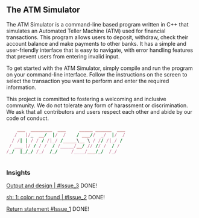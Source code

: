 ## The ATM Simulator
The ATM Simulator is a command-line based program written in C++ that simulates an Automated Teller Machine (ATM) used for financial transactions. This program allows users to deposit, withdraw, check their account balance and make payments to other banks. It has a simple and user-friendly interface that is easy to navigate, with error handling features that prevent users from entering invalid input.

To get started with the ATM Simulator, simply compile and run the program on your command-line interface. Follow the instructions on the screen to select the transaction you want to perform and enter the required information.

This project is committed to fostering a welcoming and inclusive community. We do not tolerate any form of harassment or discrimination. We ask that all contributors and users respect each other and abide by our code of conduct.


```ruby
    ___  ________  ___     _____ ______  ___
   /   |/_  __/  |/  /    / ___//  _/  |/  /
  / /| | / / / /|_/ /_____\__ \ / // /|_/ / 
 / ___ |/ / / /  / /_____/__/ // // /  / /  
/_/  |_/_/ /_/  /_/     /____/___/_/  /_/   
                                                                                                               
```

### Insights
[Output and design | #Issue_3](https://github.com/Brainhub24/ATM/issues/3) DONE!

[sh: 1: color: not found | #Issue_2](https://github.com/Brainhub24/ATM/issues/2) DONE!

[Return statement #Issue_1](https://github.com/Brainhub24/ATM/issues/1) DONE!
